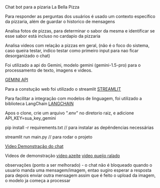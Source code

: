 
Chat bot para a pizaria La Bella Pizza

Para responder as perguntas dos usuários é usado um contexto específico da pizzaria, além de guardar o historico de mensagens

Analisa fotos de pizzas, para determinar o sabor da mesma e identificar se esse sabor está incluso no cardapio da pizzaria 

Analisa videos com relação a pizzas em geral, (não é o foco do sistema, caso queira testar, indico testar como primeiro input para nao ficar desorganizado o chat)

Foi utilizado a api do Gemini, modelo gemini (gemini-1.5-pro) para o processamento de texto, imagens e videos.

[GEMINI API](https://ai.google.dev/?_gl=1*23z9z*_up*MQ..&gclid=Cj0KCQjwpP63BhDYARIsAOQkATYYhmaNL-2HiNdkEmB9KpTTkwFqY1_itup6AZpoRXJpQ7hkFIBx8YUaAvHwEALw_wcB)

Para a constução web foi utilizado o streamlit [STREAMLIT](https://streamlit.io/)

Para facilitar a integração com modelos de linguagem, foi utilizado a biblioteca LangChain [LANGCHAIN](https://www.langchain.com/)

Apos o clone, crie um arquivo ".env" no diretorio raiz, e adicione API_KEY=sua_key_gemini

pip install -r requirements.txt    //   para instalar as depêndencias necessárias

streamlit run main.py     //     para rodar o projeto 

[Video Demonstração do chat](https://drive.google.com/file/d/1hSjR_HG2TDdAZ8_pyjAhniqVNQqzXWGT/view?usp=sharing)

Videos de demonstração
[video azeite](https://drive.google.com/file/d/1Or0LhNeCzsy9BBdwoEZKCIzHkyc1nNwa/view?usp=sharing)
[video queijo ralado](https://drive.google.com/file/d/1DxOAlMwc3xsUjtca5aI6M5FSjOOCR0FI/view?usp=sharing)


observações (ponto a ser melhorado) - o chat não é bloqueado quando o usuario manda uma mensagem/imagem, entao sugiro esperar a resposta para depois enviar outra mensagem
assim que é feito o upload da imagem, o modelo ja começa a processar 

